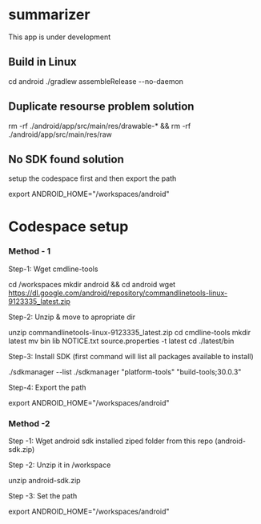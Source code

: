 # summarizer
This app is under development

## Build in Linux

cd android
./gradlew assembleRelease --no-daemon

## Duplicate resourse problem solution

rm -rf ./android/app/src/main/res/drawable-* && rm -rf ./android/app/src/main/res/raw

## No SDK found solution

setup the codespace first and then export the path

export ANDROID_HOME="/workspaces/android"

# Codespace setup
### Method - 1

Step-1: Wget cmdline-tools

cd /workspaces
mkdir android && cd android
wget https://dl.google.com/android/repository/commandlinetools-linux-9123335_latest.zip

Step-2: Unzip & move to apropriate dir

unzip commandlinetools-linux-9123335_latest.zip
cd cmdline-tools
mkdir latest
mv bin lib NOTICE.txt source.properties -t latest
cd ./latest/bin

Step-3: Install SDK (first command will list all packages available to install)

./sdkmanager --list
./sdkmanager "platform-tools" "build-tools;30.0.3"

Step-4: Export the path

export ANDROID_HOME="/workspaces/android"

### Method -2

Step -1: Wget android sdk installed ziped folder from this repo (android-sdk.zip)

Step -2: Unzip it in /workspace

unzip android-sdk.zip

Step -3: Set the path

export ANDROID_HOME="/workspaces/android"